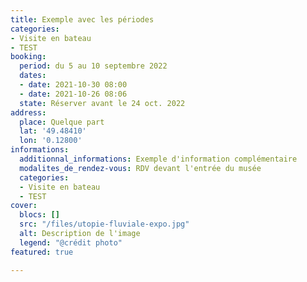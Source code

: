 ```yaml
---
title: Exemple avec les périodes
categories:
- Visite en bateau
- TEST
booking:
  period: du 5 au 10 septembre 2022
  dates:
  - date: 2021-10-30 08:00
  - date: 2021-10-26 08:06
  state: Réserver avant le 24 oct. 2022
address:
  place: Quelque part
  lat: '49.48410'
  lon: '0.12800'
informations:
  additionnal_informations: Exemple d'information complémentaire
  modalites_de_rendez-vous: RDV devant l'entrée du musée
  categories:
  - Visite en bateau
  - TEST
cover:
  blocs: []
  src: "/files/utopie-fluviale-expo.jpg"
  alt: Description de l'image
  legend: "@crédit photo"
featured: true

---
```

